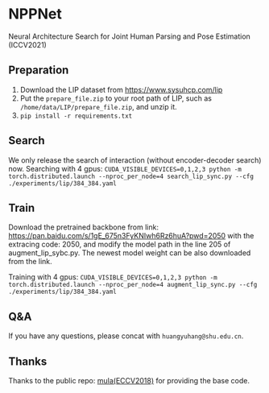 # NPPNet
Neural Architecture Search for Joint Human Parsing and Pose Estimation (ICCV2021)

## Preparation
1. Download the LIP dataset from https://www.sysuhcp.com/lip
2. Put the `prepare_file.zip` to your root path of LIP, such as `/home/data/LIP/prepare_file.zip`, and unzip it.
3. `pip install -r requirements.txt`

## Search
We only release the search of interaction (without encoder-decoder search) now.
Searching with 4 gpus:
`CUDA_VISIBLE_DEVICES=0,1,2,3 python -m torch.distributed.launch --nproc_per_node=4 search_lip_sync.py --cfg ./experiments/lip/384_384.yaml`

## Train
Download the pretrained backbone from link: https://pan.baidu.com/s/1gE_675n3FyKNIwh6Rz6huA?pwd=2050
with the extracing code: 2050, and modify the model path in the line 205 of augment_lip_sybc.py.
The newest model weight can be also downloaded from the link.

Training with 4 gpus:
`CUDA_VISIBLE_DEVICES=0,1,2,3 python -m torch.distributed.launch --nproc_per_node=4 augment_lip_sync.py --cfg ./experiments/lip/384_384.yaml`

## Q&A
If you have any questions, please concat with `huangyuhang@shu.edu.cn`.

## Thanks
Thanks to the public repo: [mula(ECCV2018)](https://github.com/GuHuangAI/pytorch-mula) for providing the base code.
